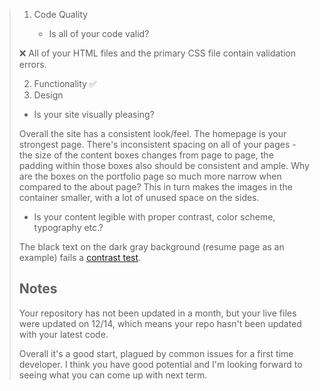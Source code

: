 > 1. Code Quality
>    
>    * Is all of your code valid?
> 
> ❌ All of your HTML files and the primary CSS file contain validation errors.
> 
> 2. Functionality ✅
> 3. Design
> 
> * Is your site visually pleasing?
> 
> Overall the site has a consistent look/feel. The homepage is your strongest page. There's inconsistent spacing on all of your pages - the size of the content boxes changes from page to page, the padding within those boxes also should be consistent and ample. Why are the boxes on the portfolio page so much more narrow when compared to the about page? This in turn makes the images in the container smaller, with a lot of unused space on the sides.
> 
> * Is your content legible with proper contrast, color scheme, typography etc.?
> 
> The black text on the dark gray background (resume page as an example) fails a [contrast test](https://webaim.org/resources/contrastchecker/?fcolor=000000&bcolor=62737F).
> 
> ## Notes
> Your repository has not been updated in a month, but your live files were updated on 12/14, which means your repo hasn't been updated with your latest code.
> 
> Overall it's a good start, plagued by common issues for a first time developer. I think you have good potential and I'm looking forward to seeing what you can come up with next term.
